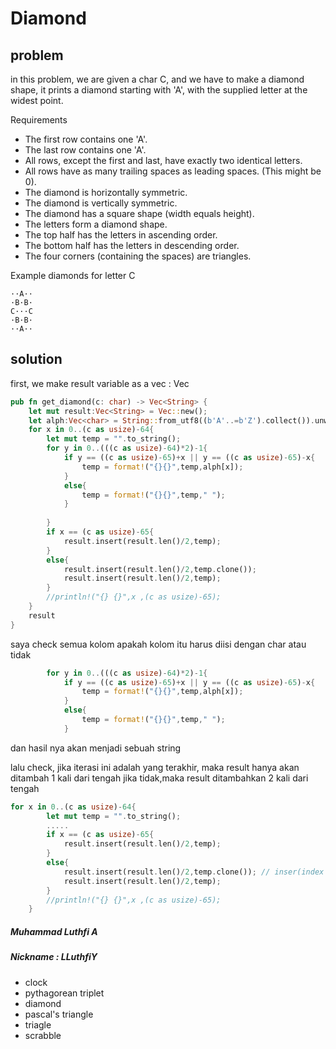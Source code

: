 # Diamond

## problem
in this problem, we are given a char C, and we have to make a diamond shape, it prints a diamond starting with 'A', with the supplied letter at the widest point.

Requirements
- The first row contains one 'A'.
- The last row contains one 'A'.
- All rows, except the first and last, have exactly two identical letters.
- All rows have as many trailing spaces as leading spaces. (This might be 0).
- The diamond is horizontally symmetric.
- The diamond is vertically symmetric.
- The diamond has a square shape (width equals height).
- The letters form a diamond shape.
- The top half has the letters in ascending order.
- The bottom half has the letters in descending order.
- The four corners (containing the spaces) are triangles.

Example
diamonds for letter C
```
··A··
·B·B·
C···C
·B·B·
··A··
```


## solution 
first, we make result variable as a vec : Vec<String> 

```rust
pub fn get_diamond(c: char) -> Vec<String> {
    let mut result:Vec<String> = Vec::new();
    let alph:Vec<char> = String::from_utf8((b'A'..=b'Z').collect()).unwrap().chars().collect();
    for x in 0..(c as usize)-64{
        let mut temp = "".to_string();
        for y in 0..(((c as usize)-64)*2)-1{
            if y == ((c as usize)-65)+x || y == ((c as usize)-65)-x{
                temp = format!("{}{}",temp,alph[x]);
            }
            else{
                temp = format!("{}{}",temp," ");
            }
            
        }
        if x == (c as usize)-65{
            result.insert(result.len()/2,temp);
        }
        else{
            result.insert(result.len()/2,temp.clone());
            result.insert(result.len()/2,temp);
        }
        //println!("{} {}",x ,(c as usize)-65);
    }
    result
}
```
saya check semua kolom apakah kolom itu harus diisi dengan char atau tidak 
```rust 
        for y in 0..(((c as usize)-64)*2)-1{
            if y == ((c as usize)-65)+x || y == ((c as usize)-65)-x{
                temp = format!("{}{}",temp,alph[x]);
            }
            else{
                temp = format!("{}{}",temp," ");
            }
```
dan hasil nya akan menjadi sebuah string


lalu check, jika iterasi ini adalah yang terakhir, maka result hanya akan ditambah 1 kali dari tengah
jika tidak,maka result ditambahkan 2 kali dari tengah

```rust
for x in 0..(c as usize)-64{
        let mut temp = "".to_string();
        .....
        if x == (c as usize)-65{
            result.insert(result.len()/2,temp);
        }
        else{
            result.insert(result.len()/2,temp.clone()); // inser(index element position , element)
            result.insert(result.len()/2,temp);
        }
        //println!("{} {}",x ,(c as usize)-65);
    }
```



##### Muhammad Luthfi A
##### Nickname : LLuthfiY
- clock
- pythagorean triplet
- diamond
- pascal's triangle 
- triagle
- scrabble
